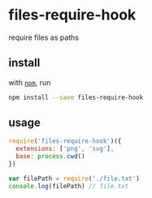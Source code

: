 # files-require-hook

require files as paths

## install

with [`npm`](https://npmjs.org), run

```bash
npm install --save files-require-hook
```

## usage

```js
require('files-require-hook')({
  extensions: ['png', 'svg'],
  base: process.cwd()
})

var filePath = require('./file.txt')
console.log(filePath) // file.txt
```
